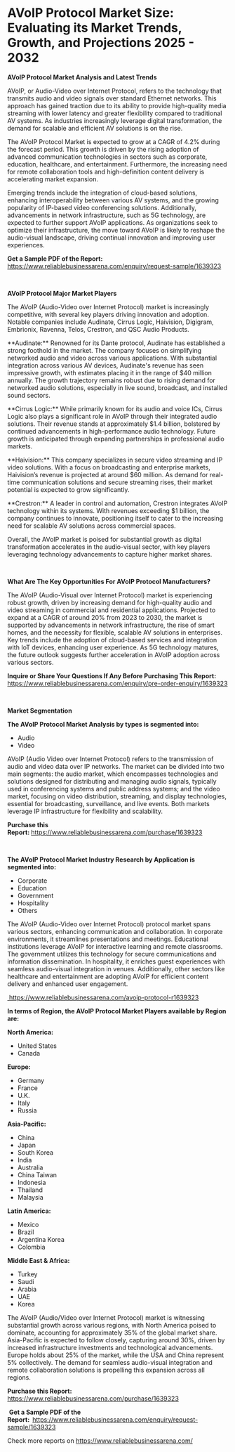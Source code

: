 <p><h1>AVoIP Protocol Market Size: Evaluating its Market Trends, Growth, and Projections 2025 - 2032</h1></p><p><strong>AVoIP Protocol Market Analysis and Latest Trends</strong></p>
<p><p>AVoIP, or Audio-Video over Internet Protocol, refers to the technology that transmits audio and video signals over standard Ethernet networks. This approach has gained traction due to its ability to provide high-quality media streaming with lower latency and greater flexibility compared to traditional AV systems. As industries increasingly leverage digital transformation, the demand for scalable and efficient AV solutions is on the rise.</p><p>The AVoIP Protocol Market is expected to grow at a CAGR of 4.2% during the forecast period. This growth is driven by the rising adoption of advanced communication technologies in sectors such as corporate, education, healthcare, and entertainment. Furthermore, the increasing need for remote collaboration tools and high-definition content delivery is accelerating market expansion.</p><p>Emerging trends include the integration of cloud-based solutions, enhancing interoperability between various AV systems, and the growing popularity of IP-based video conferencing solutions. Additionally, advancements in network infrastructure, such as 5G technology, are expected to further support AVoIP applications. As organizations seek to optimize their infrastructure, the move toward AVoIP is likely to reshape the audio-visual landscape, driving continual innovation and improving user experiences.</p></p>
<p><strong>Get a Sample PDF of the Report:&nbsp;</strong> <a href="https://www.reliablebusinessarena.com/enquiry/request-sample/1639323?utm_campaign=2461&utm_medium=2&utm_source=Github&utm_content=ia&utm_term=11032025&utm_id=avoip-protocol">https://www.reliablebusinessarena.com/enquiry/request-sample/1639323</a></p>
<p>&nbsp;</p>
<p><strong>AVoIP Protocol Major Market Players</strong></p>
<p><p>The AVoIP (Audio-Video over Internet Protocol) market is increasingly competitive, with several key players driving innovation and adoption. Notable companies include Audinate, Cirrus Logic, Haivision, Digigram, Embrionix, Ravenna, Telos, Crestron, and QSC Audio Products.</p><p>**Audinate:** Renowned for its Dante protocol, Audinate has established a strong foothold in the market. The company focuses on simplifying networked audio and video across various applications. With substantial integration across various AV devices, Audinate's revenue has seen impressive growth, with estimates placing it in the range of $40 million annually. The growth trajectory remains robust due to rising demand for networked audio solutions, especially in live sound, broadcast, and installed sound sectors.</p><p>**Cirrus Logic:** While primarily known for its audio and voice ICs, Cirrus Logic also plays a significant role in AVoIP through their integrated audio solutions. Their revenue stands at approximately $1.4 billion, bolstered by continued advancements in high-performance audio technology. Future growth is anticipated through expanding partnerships in professional audio markets.</p><p>**Haivision:** This company specializes in secure video streaming and IP video solutions. With a focus on broadcasting and enterprise markets, Haivision’s revenue is projected at around $60 million. As demand for real-time communication solutions and secure streaming rises, their market potential is expected to grow significantly.</p><p>**Crestron:** A leader in control and automation, Crestron integrates AVoIP technology within its systems. With revenues exceeding $1 billion, the company continues to innovate, positioning itself to cater to the increasing need for scalable AV solutions across commercial spaces.</p><p>Overall, the AVoIP market is poised for substantial growth as digital transformation accelerates in the audio-visual sector, with key players leveraging technology advancements to capture higher market shares.</p></p>
<p>&nbsp;</p>
<p><strong>What Are The Key Opportunities For AVoIP Protocol Manufacturers?</strong></p>
<p><p>The AVoIP (Audio-Visual over Internet Protocol) market is experiencing robust growth, driven by increasing demand for high-quality audio and video streaming in commercial and residential applications. Projected to expand at a CAGR of around 20% from 2023 to 2030, the market is supported by advancements in network infrastructure, the rise of smart homes, and the necessity for flexible, scalable AV solutions in enterprises. Key trends include the adoption of cloud-based services and integration with IoT devices, enhancing user experience. As 5G technology matures, the future outlook suggests further acceleration in AVoIP adoption across various sectors.</p></p>
<p><strong>Inquire or Share Your Questions If Any Before Purchasing This Report:</strong> <a href="https://www.reliablebusinessarena.com/enquiry/pre-order-enquiry/1639323?utm_campaign=2461&utm_medium=2&utm_source=Github&utm_content=ia&utm_term=11032025&utm_id=avoip-protocol">https://www.reliablebusinessarena.com/enquiry/pre-order-enquiry/1639323</a></p>
<p>&nbsp;</p>
<p><strong>Market Segmentation</strong></p>
<p><strong>The AVoIP Protocol Market Analysis by types is segmented into:</strong></p>
<p><ul><li>Audio</li><li>Video</li></ul></p>
<p><p>AVoIP (Audio Video over Internet Protocol) refers to the transmission of audio and video data over IP networks. The market can be divided into two main segments: the audio market, which encompasses technologies and solutions designed for distributing and managing audio signals, typically used in conferencing systems and public address systems; and the video market, focusing on video distribution, streaming, and display technologies, essential for broadcasting, surveillance, and live events. Both markets leverage IP infrastructure for flexibility and scalability.</p></p>
<p><strong>Purchase this Report:&nbsp;</strong><a href="https://www.reliablebusinessarena.com/purchase/1639323?utm_campaign=2461&utm_medium=2&utm_source=Github&utm_content=ia&utm_term=11032025&utm_id=avoip-protocol">https://www.reliablebusinessarena.com/purchase/1639323</a></p>
<p>&nbsp;</p>
<p><strong>The AVoIP Protocol Market Industry Research by Application is segmented into:</strong></p>
<p><ul><li>Corporate</li><li>Education</li><li>Government</li><li>Hospitality</li><li>Others</li></ul></p>
<p><p>The AVoIP (Audio-Video over Internet Protocol) protocol market spans various sectors, enhancing communication and collaboration. In corporate environments, it streamlines presentations and meetings. Educational institutions leverage AVoIP for interactive learning and remote classrooms. The government utilizes this technology for secure communications and information dissemination. In hospitality, it enriches guest experiences with seamless audio-visual integration in venues. Additionally, other sectors like healthcare and entertainment are adopting AVoIP for efficient content delivery and enhanced user engagement.</p></p>
<p><a href="https://www.reliablebusinessarena.com/avoip-protocol-r1639323?utm_campaign=2461&utm_medium=2&utm_source=Github&utm_content=ia&utm_term=11032025&utm_id=avoip-protocol">&nbsp;https://www.reliablebusinessarena.com/avoip-protocol-r1639323</a></p>
<p><strong>In terms of Region, the AVoIP Protocol Market Players available by Region are:</strong></p>
<p>
    <p> <strong> North America: </strong>
        <ul>
            <li>United States</li>
            <li>Canada</li>
        </ul>
        </p> 
    <p> <strong> Europe: </strong>
        <ul>
            <li>Germany</li>
            <li>France</li>
            <li>U.K.</li>
            <li>Italy</li>
            <li>Russia</li>
        </ul>
        </p> 
    <p> <strong> Asia-Pacific: </strong>
        <ul>
            <li>China</li>
            <li>Japan</li>
            <li>South Korea</li>
            <li>India</li>
            <li>Australia</li>
            <li>China Taiwan</li>
            <li>Indonesia</li>
            <li>Thailand</li>
            <li>Malaysia</li>
        </ul>
        </p> 
    <p> <strong> Latin America: </strong>
        <ul>
            <li>Mexico</li>
            <li>Brazil</li>
            <li>Argentina Korea</li>
            <li>Colombia</li>
        </ul>
        </p> 
    <p> <strong> Middle East & Africa: </strong>
        <ul>
            <li>Turkey</li>
            <li>Saudi</li>
            <li>Arabia</li>
            <li>UAE</li>
            <li>Korea</li>
        </ul>
    </p>
    </p>
<p><p>The AVoIP (Audio/Video over Internet Protocol) market is witnessing substantial growth across various regions, with North America poised to dominate, accounting for approximately 35% of the global market share. Asia-Pacific is expected to follow closely, capturing around 30%, driven by increased infrastructure investments and technological advancements. Europe holds about 25% of the market, while the USA and China represent 5% collectively. The demand for seamless audio-visual integration and remote collaboration solutions is propelling this expansion across all regions.</p></p>
<p><strong>Purchase this Report: </strong><a href="https://www.reliablebusinessarena.com/purchase/1639323?utm_campaign=2461&utm_medium=2&utm_source=Github&utm_content=ia&utm_term=11032025&utm_id=avoip-protocol">https://www.reliablebusinessarena.com/purchase/1639323</a></p>
<p>&nbsp;<strong>Get a Sample PDF of the Report:&nbsp;&nbsp;</strong><a href="https://www.reliablebusinessarena.com/enquiry/request-sample/1639323?utm_campaign=2461&utm_medium=2&utm_source=Github&utm_content=ia&utm_term=11032025&utm_id=avoip-protocol">https://www.reliablebusinessarena.com/enquiry/request-sample/1639323</a></p>
<p><strong></strong></p>
<p>Check more reports on <a href="https://www.reliablebusinessarena.com/?utm_campaign=2461&utm_medium=2&utm_source=Github&utm_content=ia&utm_term=11032025&utm_id=avoip-protocol">https://www.reliablebusinessarena.com/</a></p>